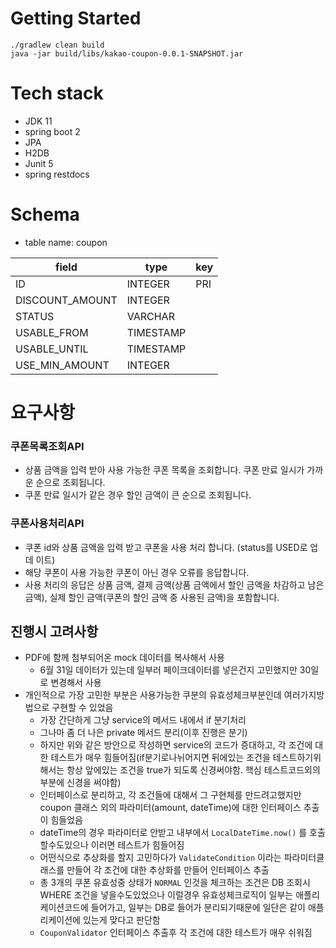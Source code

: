 # Getting Started
```
./gradlew clean build
java -jar build/libs/kakao-coupon-0.0.1-SNAPSHOT.jar
```

# Tech stack
- JDK 11
- spring boot 2
- JPA
- H2DB
- Junit 5
- spring restdocs

# Schema
- table name: coupon

|field|type|key|
|---|---|---|
|ID|INTEGER|PRI|
|DISCOUNT_AMOUNT|INTEGER| |
|STATUS|VARCHAR||
|USABLE_FROM|TIMESTAMP||
|USABLE_UNTIL|TIMESTAMP||
|USE_MIN_AMOUNT|INTEGER||

# 요구사항
### 쿠폰목록조회API

- 상품 금액을 입력 받아 사용 가능한 쿠폰 목록을 조회합니다. 쿠폰 만료 일시가 가까운 순으로 조회됩니다.
- 쿠폰 만료 일시가 같은 경우 할인 금액이 큰 순으로 조회됩니다.

### 쿠폰사용처리API

- 쿠폰 id와 상품 금액을 입력 받고 쿠폰을 사용 처리 합니다. (status를 USED로 업데 이트)
- 해당 쿠폰이 사용 가능한 쿠폰이 아닌 경우 오류를 응답합니다.
- 사용 처리의 응답은 상품 금액, 결제 금액(상품 금액에서 할인 금액을 차감하고 남은 금액), 실제 할인 금액(쿠폰의 할인 금액 중 사용된 금액)을 포함합니다.

## 진행시 고려사항
- PDF에 함께 첨부되어온 mock 데이터를 복사해서 사용
  - 6월 31일 데이터가 있는데 일부러 페이크데이터를 넣은건지 고민했지만 30일로 변경해서 사용
- 개인적으로 가장 고민한 부분은 사용가능한 쿠분의 유효성체크부분인데 여러가지방법으로 구현할 수 있었음
  - 가장 간단하게 그냥 service의 메서드 내에서 if 분기처리
  - 그나마 좀 더 나은 private 메서드 분리(이후 진행은 분기)
  - 하지만 위와 같은 방안으로 작성하면 service의 코드가 증대하고, 각 조건에 대한 테스트가 매우 힘들어짐(if분기로나뉘어지면 뒤에있는 조건을 테스트하기위해서는 항상 앞에있는 조건을 true가 되도록 신경써야함. 핵심 테스트코드외의 부분에 신경을 써야함)
  - 인터페이스로 분리하고, 각 조건들에 대해서 그 구현체를 만드려고했지만 coupon 클래스 외의 파라미터(amount, dateTime)에 대한 인터페이스 추출이 힘들었음
  - dateTime의 경우 파라미터로 안받고 내부에서 `LocalDateTime.now()` 를 호출할수도있으나 이러면 테스트가 힘들어짐
  - 어떤식으로 추상화를 할지 고민하다가 `ValidateCondition` 이라는 파라미터클래스를 만들어 각 조건에 대한 추상화를 만들어 인터페이스 추출
  - 총 3개의 쿠폰 유효성중 상태가 `NORMAL` 인것을 체크하는 조건은 DB 조회시 WHERE 조건을 넣을수도있었으나 이럴경우 유효성체크로직이 일부는 애플리케이션코드에 들어가고, 일부는 DB로 들어가 분리되기때문에 일단은 같이 애플리케이션에 있는게 맞다고 판단함
  - `CouponValidator` 인터페이스 추출후 각 조건에 대한 테스트가 매우 쉬워짐
  